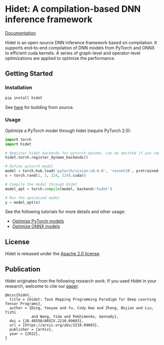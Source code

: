 # Hidet: A compilation-based DNN inference framework
[Documentation](http://docs.hidet.org:9000/)

Hidet is an open-source DNN inference framework based on compilation. 
It supports end-to-end compilation of DNN models from PyTorch and ONNX to efficient cuda kernels.
A series of graph-level and operator-level optimizations are applied to optimize the performance.

## Getting Started

### Installation
```bash
pip install hidet
```
See [here](http://docs.hidet.org:9000/) for building from source.

### Usage

Optimize a PyTorch model through hidet (require PyTorch 2.0):
```python
import torch
import hidet

# Register hidet backends for pytorch dynamo, can be omitted if you import torch before hidet
hidet.torch.register_dynamo_backends()  

# Define pytorch model
model = torch.hub.load('pytorch/vision:v0.6.0', 'resnet18', pretrained=True).cuda().eval()
x = torch.rand(1, 3, 224, 224).cuda()

# Compile the model through Hidet
model_opt = torch.compile(model, backend='hidet')  

# Run the optimized model
y = model_opt(x)
```
See the following tutorials for more details and other usage:
- [Optimize PyTorch models](http://docs.hidet.org:9000/gallery/tutorials/optimize-pytorch-model.html)
- [Optimize ONNX models](http://docs.hidet.org:9000/gallery/tutorials/run-onnx-model.html)

## License
Hidet is released under the [Apache 2.0 license](LICENSE).

## Publication
Hidet originates from the following research work. If you used Hidet in your research, welcome to cite our 
[paper](https://arxiv.org/abs/2210.09603). 
```text
@misc{hidet,
  title = {Hidet: Task Mapping Programming Paradigm for Deep Learning Tensor Programs},
  author = {Ding, Yaoyao and Yu, Cody Hao and Zheng, Bojian and Liu, Yizhi 
            and Wang, Yida and Pekhimenko, Gennady},
  doi = {10.48550/ARXIV.2210.09603},
  url = {https://arxiv.org/abs/2210.09603},
  publisher = {arXiv},
  year = {2022},
}
```
